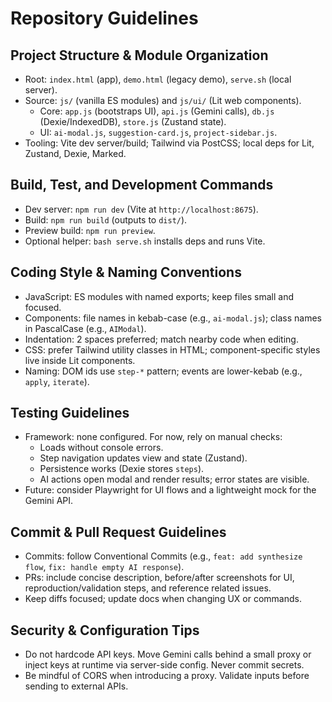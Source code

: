 # Repository Guidelines

## Project Structure & Module Organization
- Root: `index.html` (app), `demo.html` (legacy demo), `serve.sh` (local server).
- Source: `js/` (vanilla ES modules) and `js/ui/` (Lit web components).
  - Core: `app.js` (bootstraps UI), `api.js` (Gemini calls), `db.js` (Dexie/IndexedDB), `store.js` (Zustand state).
  - UI: `ai-modal.js`, `suggestion-card.js`, `project-sidebar.js`.
- Tooling: Vite dev server/build; Tailwind via PostCSS; local deps for Lit, Zustand, Dexie, Marked.

## Build, Test, and Development Commands
- Dev server: `npm run dev` (Vite at `http://localhost:8675`).
- Build: `npm run build` (outputs to `dist/`).
- Preview build: `npm run preview`.
- Optional helper: `bash serve.sh` installs deps and runs Vite.

## Coding Style & Naming Conventions
- JavaScript: ES modules with named exports; keep files small and focused.
- Components: file names in kebab-case (e.g., `ai-modal.js`); class names in PascalCase (e.g., `AIModal`).
- Indentation: 2 spaces preferred; match nearby code when editing.
- CSS: prefer Tailwind utility classes in HTML; component-specific styles live inside Lit components.
- Naming: DOM ids use `step-*` pattern; events are lower-kebab (e.g., `apply`, `iterate`).

## Testing Guidelines
- Framework: none configured. For now, rely on manual checks:
  - Loads without console errors.
  - Step navigation updates view and state (Zustand).
  - Persistence works (Dexie stores `steps`).
  - AI actions open modal and render results; error states are visible.
- Future: consider Playwright for UI flows and a lightweight mock for the Gemini API.

## Commit & Pull Request Guidelines
- Commits: follow Conventional Commits (e.g., `feat: add synthesize flow`, `fix: handle empty AI response`).
- PRs: include concise description, before/after screenshots for UI, reproduction/validation steps, and reference related issues.
- Keep diffs focused; update docs when changing UX or commands.

## Security & Configuration Tips
- Do not hardcode API keys. Move Gemini calls behind a small proxy or inject keys at runtime via server-side config. Never commit secrets.
- Be mindful of CORS when introducing a proxy. Validate inputs before sending to external APIs.
